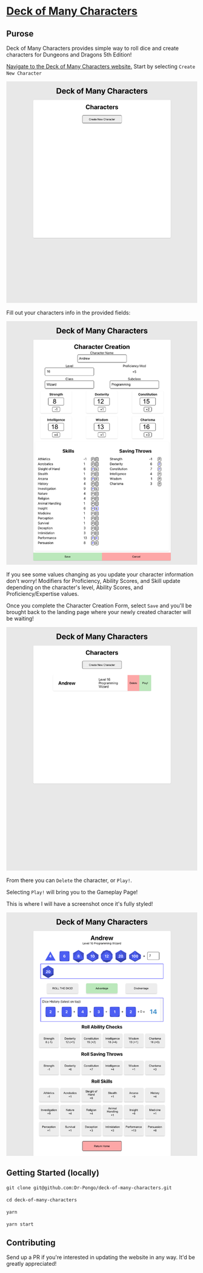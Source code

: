 # [Deck of Many Characters](https://www.deckofmanycharacters.com/)

## Purose
Deck of Many Characters provides simple way to roll dice and create characters for Dungeons and Dragons 5th Edition! 

[Navigate to the Deck of Many Characters website.](https://www.deckofmanycharacters.com/) Start by selecting `Create New Character`

![Ladingpage Screenshot](./public/README_Screenshots/landingPage.png)

Fill out your characters info in the provided fields:

![Character Create Page](./public/README_Screenshots/characterCreatePage.png)

If you see some values changing as you update your character information don't worry! Modifiers for Proficiency, Ability Scores, and Skill update depending on the character's level, Ability Scores, and Proficiency/Expertise values. 

Once you complete the Character Creation Form, select `Save` and you'll be brought back to the landing page where your newly created character will be waiting!

![Populated Ladingpage Screenshot](./public/README_Screenshots/UpdatedHome.png)

From there you can `Delete` the character, or `Play!`. 

Selecting `Play!` will bring you to the Gameplay Page!

This is where I will have a screenshot once it's fully styled! 

![gameplay](./public/README_Screenshots/playPage.png)

## Getting Started (locally)

```
git clone git@github.com:Dr-Pongo/deck-of-many-characters.git

cd deck-of-many-characters

yarn

yarn start
```

## Contributing

Send up a PR if you're interested in updating the website in any way. It'd be greatly appreciated!
